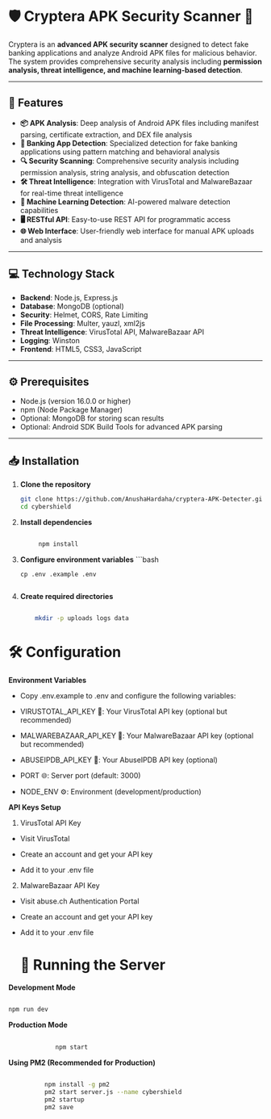 # 🛡️ Cryptera APK Security Scanner 🚀

Cryptera is an **advanced APK security scanner** designed to detect fake banking applications and analyze Android APK files for malicious behavior. The system provides comprehensive security analysis including **permission analysis, threat intelligence, and machine learning-based detection**.

---

## 🌟 Features

- **📦 APK Analysis**: Deep analysis of Android APK files including manifest parsing, certificate extraction, and DEX file analysis  
- **🏦 Banking App Detection**: Specialized detection for fake banking applications using pattern matching and behavioral analysis  
- **🔍 Security Scanning**: Comprehensive security analysis including permission analysis, string analysis, and obfuscation detection  
- **🛠️ Threat Intelligence**: Integration with VirusTotal and MalwareBazaar for real-time threat intelligence  
- **🤖 Machine Learning Detection**: AI-powered malware detection capabilities  
- **🖥️ RESTful API**: Easy-to-use REST API for programmatic access  
- **🌐 Web Interface**: User-friendly web interface for manual APK uploads and analysis  

---

## 💻 Technology Stack

- **Backend**: Node.js, Express.js  
- **Database**: MongoDB (optional)  
- **Security**: Helmet, CORS, Rate Limiting  
- **File Processing**: Multer, yauzl, xml2js  
- **Threat Intelligence**: VirusTotal API, MalwareBazaar API  
- **Logging**: Winston  
- **Frontend**: HTML5, CSS3, JavaScript  

---

## ⚙️ Prerequisites

- Node.js (version 16.0.0 or higher)  
- npm (Node Package Manager)  
- Optional: MongoDB for storing scan results  
- Optional: Android SDK Build Tools for advanced APK parsing  

---

## 📥 Installation

1. **Clone the repository**
   ```bash
   git clone https://github.com/AnushaHardaha/cryptera-APK-Detecter.git
   cd cybershield
   ```

2. **Install dependencies**

    ```bash
   
         npm install
     ```
3. **Configure environment variables**
       ```bash

       cp .env .example .env
    ```
5. **Create required directories**

    ```bash

        mkdir -p uploads logs data
     ```

# 🛠️ Configuration

**Environment Variables**

- Copy .env.example to .env and configure the following variables:

- VIRUSTOTAL_API_KEY 🔑: Your VirusTotal API key (optional but recommended)

- MALWAREBAZAAR_API_KEY 🔑: Your MalwareBazaar API key (optional but recommended)

- ABUSEIPDB_API_KEY 🔑: Your AbuseIPDB API key (optional)

- PORT 🌐: Server port (default: 3000)

- NODE_ENV ⚙️: Environment (development/production)

**API Keys Setup**

1. VirusTotal API Key

- Visit VirusTotal

- Create an account and get your API key

- Add it to your .env file

2. MalwareBazaar API Key

- Visit abuse.ch Authentication Portal

- Create an account and get your API key

- Add it to your .env file

  # 🚀 Running the Server
  
**Development Mode**
      
  ```bash 
              
 npm run dev
   ```
**Production Mode**
       
  ```bash
               
               npm start
   ```
**Using PM2 (Recommended for Production)**
     
  ```bash 

            npm install -g pm2
            pm2 start server.js --name cybershield
            pm2 startup
            pm2 save
 ```

